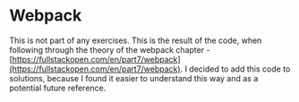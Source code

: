 # Webpack

This is not part of any exercises. This is the result of the code, when following through the theory of the webpack chapter - [https://fullstackopen.com/en/part7/webpack](https://fullstackopen.com/en/part7/webpack). I decided to add this code to solutions, because I found it easier to understand this way and as a potential future reference.
